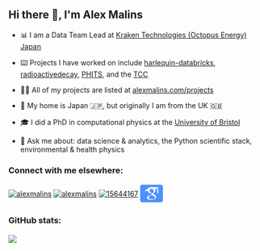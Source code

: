 <!-- This GitHub Profile README was based on Rahul Jain's fantastic generator: https://rahuldkjain.github.io/gh-profile-readme-generator/ -->

## Hi there 👋, I'm Alex Malins

- 📊 I am a Data Team Lead at [Kraken Technologies (Octopus Energy) Japan](https://kraken.tech/)

- ⌨️ Projects I have worked on include [harlequin-databricks](https://github.com/alexmalins/harlequin-databricks), [radioactivedecay](https://github.com/radioactivedecay/radioactivedecay), [PHITS](https://phits.jaea.go.jp/), and the [TCC](https://github.com/royallgroup/TCC)

- 👨‍💻 All of my projects are listed at [alexmalins.com/projects](https://alexmalins.com/projects)

- 🗾 My home is Japan 🇯🇵, but originally I am from the UK 🇬🇧 

- 🎓 I did a PhD in computational physics at the [University of Bristol](https://www.bristol.ac.uk/)

- 💬 Ask me about: data science & analytics, the Python scientific stack, environmental & health physics

### Connect with me elsewhere:
<a href="https://linkedin.com/in/alexmalins" target="blank"><img align="center" src="https://raw.githubusercontent.com/rahuldkjain/github-profile-readme-generator/master/src/images/icons/Social/linked-in-alt.svg" alt="alexmalins" height="30" width="40" /></a>
<a href="https://twitter.com/alexmalins" target="blank"><img align="center" src="https://raw.githubusercontent.com/rahuldkjain/github-profile-readme-generator/master/src/images/icons/Social/twitter.svg" alt="alexmalins" height="30" width="40" /></a>
<a href="https://stackoverflow.com/users/15644167" target="blank"><img align="center" src="https://raw.githubusercontent.com/rahuldkjain/github-profile-readme-generator/master/src/images/icons/Social/stack-overflow.svg" alt="15644167" height="30" width="40" /></a>
<a href="https://scholar.google.com/citations?user=COx1GrMAAAAJ" target="blank"><img align="center" src="https://raw.githubusercontent.com/alexmalins/alexmalins/main/icons/google-scholar-square.svg" alt="COx1GrMAAAAJ" height="40" width="45" /></a> <!-- Google Scholar icon adapted from Academicicons: https://jpswalsh.github.io/academicons/ -->

### GitHub stats:
<a href="https://github.com/anuraghazra/github-readme-stats"><img align="center" height=160 src="https://github-readme-stats.vercel.app/api?username=alexmalins&count_private=false&show_icons=true&theme=tokyonight"></a>
